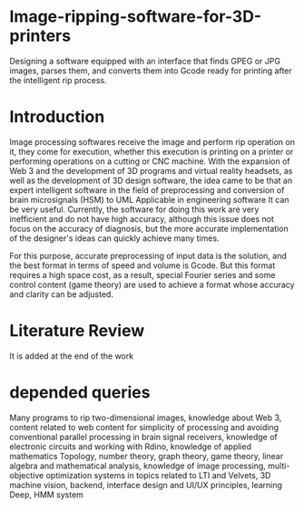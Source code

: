 # Image-ripping-software-for-3D-printers
 Designing a software equipped with an interface that finds GPEG or JPG images, parses them, and converts them into Gcode ready for printing after the intelligent rip process.

# Introduction
Image processing softwares receive the image and perform rip operation on it, they come for execution, whether this execution is printing on a printer or performing operations on a cutting or CNC machine. With the expansion of Web 3 and the development of 3D programs and virtual reality headsets, as well as the development of 3D design software, the idea came to be that an expert intelligent software in the field of preprocessing and conversion of brain microsignals (HSM) to UML Applicable in engineering software It can be very useful. Currently, the software for doing this work are very inefficient and do not have high accuracy, although this issue does not focus on the accuracy of diagnosis, but the more accurate implementation of the designer's ideas can quickly achieve many times.

For this purpose, accurate preprocessing of input data is the solution, and the best format in terms of speed and volume is Gcode. But this format requires a high space cost, as a result, special Fourier series and some control content (game theory) are used to achieve a format whose accuracy and clarity can be adjusted.

# Literature Review
It is added at the end of the work

# depended queries
Many programs to rip two-dimensional images, knowledge about Web 3, content related to web content for simplicity of processing and avoiding conventional parallel processing in brain signal receivers, knowledge of electronic circuits and working with Rdino, knowledge of applied mathematics Topology, number theory, graph theory, game theory, linear algebra and mathematical analysis, knowledge of image processing, multi-objective optimization systems in topics related to LTI and Velvets, 3D machine vision, backend, interface design and UI/UX principles, learning Deep, HMM system

